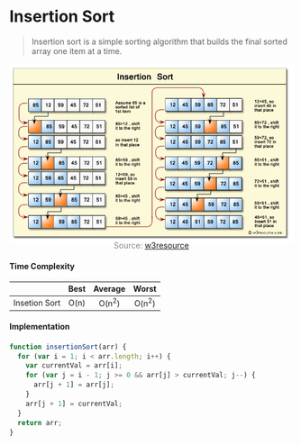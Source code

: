 # Insertion Sort

> Insertion sort is a simple sorting algorithm that builds the final sorted array one item at a time.

![](insertion-sort.png)

<p style="color: #888888; text-align: center; margin-top: -20px;">Source: <a href="https://www.w3resource.com/csharp-exercises/searching-and-sorting-algorithm/searching-and-sorting-algorithm-exercise-6.php">w3resource</a></p>

#### Time Complexity

|               | Best |     Average      |      Worst       |
| ------------- | :--: | :--------------: | :--------------: |
| Insetion Sort | O(n) | O(n<sup>2</sup>) | O(n<sup>2</sup>) |

#### Implementation

```javascript
function insertionSort(arr) {
  for (var i = 1; i < arr.length; i++) {
    var currentVal = arr[i];
    for (var j = i - 1; j >= 0 && arr[j] > currentVal; j--) {
      arr[j + 1] = arr[j];
    }
    arr[j + 1] = currentVal;
  }
  return arr;
}
```
